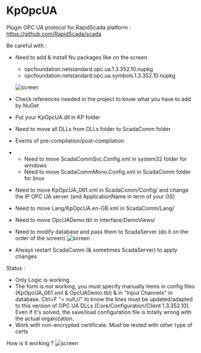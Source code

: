 # KpOpcUA

Plugin OPC UA protocol for RapidScada platform : https://github.com/RapidScada/scada

Be careful with :
 - Need to add & install Nu packages like on the screen
   - opcfoundation.netstandard.opc.ua.1.3.352.10.nupkg
   - opcfoundation.netstandard.opc.ua.symbols.1.3.352.10.nupkg
   
   ![screen](https://image.noelshack.com/fichiers/2018/15/4/1523524870-2.png)
   
 - Check references needed in the project to know what you have to add by NuGet
 - Put your KpOpcUA.dll in KP folder
 - Need to move all DLLs from DLLs folder to ScadaComm folder.
 - Events of pre-compilation/post-compilation
 - - Need to move ScadaCommSvc.Config.xml in system32 folder for windows
   - Need to move ScadaCommMono.Config.xml in ScadaComm folder for linux
 - Need to move KpOpcUA_061.xml in ScadaComm/Config/ and change the IP OPC UA server (and ApplicationName in term of your OS)
 - Need to move Lang/KpOpcUA.en-GB.xml in ScadaComm/Lang/
 - Need to move OpcUADemo.tbl in Interface/DemoViews/
 - Need to modify database and pass them to ScadaServer (do it on the order of the screen)
   ![screen](https://image.noelshack.com/fichiers/2018/15/4/1523523661-1.png)
 - Always restart ScadaComm (& sometimes ScadaServer) to apply changes

Status :
 - Only Logic is working.
 - The form is not working, you must specify manually items in config files (KpOpcUA_061.xml & OpcUADemo.tbl) & in "Input Channels" in database.
   Ctrl+F "= null;//" to know the lines must be updated/adapted to this version of OPC UA DLLs (Core/Configuration/Client 1.3.352.10). Even if it's solved, the save/load configuration file is totally wrong with the actual organization.
 - Work with non-encrypted certificate. Must be tested with other type of certs

How is it working ?
![screen](https://image.noelshack.com/fichiers/2018/15/4/1523538814-sdkopcua.png)
